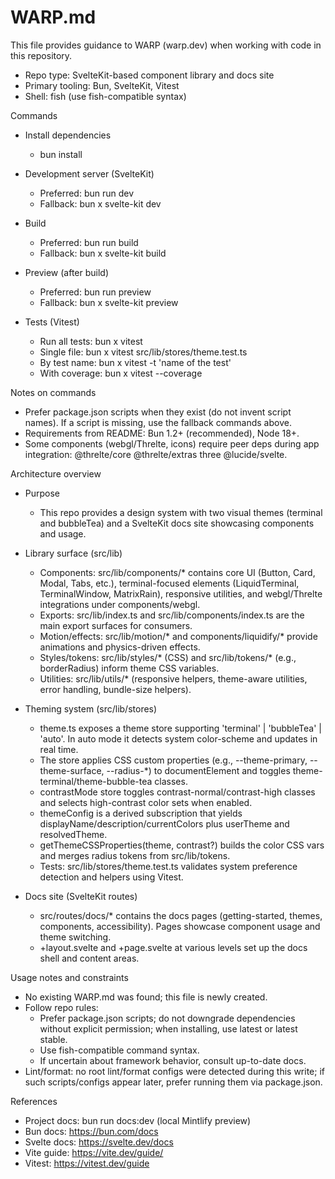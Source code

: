# WARP.md

This file provides guidance to WARP (warp.dev) when working with code in this repository.

- Repo type: SvelteKit-based component library and docs site
- Primary tooling: Bun, SvelteKit, Vitest
- Shell: fish (use fish-compatible syntax)

Commands
- Install dependencies
  - bun install

- Development server (SvelteKit)
  - Preferred: bun run dev
  - Fallback: bun x svelte-kit dev

- Build
  - Preferred: bun run build
  - Fallback: bun x svelte-kit build

- Preview (after build)
  - Preferred: bun run preview
  - Fallback: bun x svelte-kit preview

- Tests (Vitest)
  - Run all tests: bun x vitest
  - Single file: bun x vitest src/lib/stores/theme.test.ts
  - By test name: bun x vitest -t 'name of the test'
  - With coverage: bun x vitest --coverage

Notes on commands
- Prefer package.json scripts when they exist (do not invent script names). If a script is missing, use the fallback commands above.
- Requirements from README: Bun 1.2+ (recommended), Node 18+.
- Some components (webgl/Threlte, icons) require peer deps during app integration: @threlte/core @threlte/extras three @lucide/svelte.

Architecture overview
- Purpose
  - This repo provides a design system with two visual themes (terminal and bubbleTea) and a SvelteKit docs site showcasing components and usage.

- Library surface (src/lib)
  - Components: src/lib/components/* contains core UI (Button, Card, Modal, Tabs, etc.), terminal-focused elements (LiquidTerminal, TerminalWindow, MatrixRain), responsive utilities, and webgl/Threlte integrations under components/webgl.
  - Exports: src/lib/index.ts and src/lib/components/index.ts are the main export surfaces for consumers.
  - Motion/effects: src/lib/motion/* and components/liquidify/* provide animations and physics-driven effects.
  - Styles/tokens: src/lib/styles/* (CSS) and src/lib/tokens/* (e.g., borderRadius) inform theme CSS variables.
  - Utilities: src/lib/utils/* (responsive helpers, theme-aware utilities, error handling, bundle-size helpers).

- Theming system (src/lib/stores)
  - theme.ts exposes a theme store supporting 'terminal' | 'bubbleTea' | 'auto'. In auto mode it detects system color-scheme and updates in real time.
  - The store applies CSS custom properties (e.g., --theme-primary, --theme-surface, --radius-*) to documentElement and toggles theme-terminal/theme-bubble-tea classes.
  - contrastMode store toggles contrast-normal/contrast-high classes and selects high-contrast color sets when enabled.
  - themeConfig is a derived subscription that yields displayName/description/currentColors plus userTheme and resolvedTheme.
  - getThemeCSSProperties(theme, contrast?) builds the color CSS vars and merges radius tokens from src/lib/tokens.
  - Tests: src/lib/stores/theme.test.ts validates system preference detection and helpers using Vitest.

- Docs site (SvelteKit routes)
  - src/routes/docs/* contains the docs pages (getting-started, themes, components, accessibility). Pages showcase component usage and theme switching.
  - +layout.svelte and +page.svelte at various levels set up the docs shell and content areas.

Usage notes and constraints
- No existing WARP.md was found; this file is newly created.
- Follow repo rules:
  - Prefer package.json scripts; do not downgrade dependencies without explicit permission; when installing, use latest or latest stable.
  - Use fish-compatible command syntax.
  - If uncertain about framework behavior, consult up-to-date docs.
- Lint/format: no root lint/format configs were detected during this write; if such scripts/configs appear later, prefer running them via package.json.

References
- Project docs: bun run docs:dev (local Mintlify preview)
- Bun docs: https://bun.com/docs
- Svelte docs: https://svelte.dev/docs
- Vite guide: https://vite.dev/guide/
- Vitest: https://vitest.dev/guide

